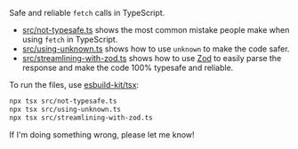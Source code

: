 Safe and reliable `fetch` calls in TypeScript.

- [src/not-typesafe.ts](./src/not-typesafe.ts) shows the most common mistake people make when using `fetch` in TypeScript.
- [src/using-unknown.ts](./src/using-unknown.ts) shows how to use `unknown` to make the code safer.
- [src/streamlining-with-zod.ts](./src/streamlining-with-zod.ts) shows how to use [Zod](https://zod.dev) to easily parse the response and make the code 100% typesafe and reliable.

To run the files, use [esbuild-kit/tsx](https://github.com/esbuild-kit/tsx):

```bash
npx tsx src/not-typesafe.ts
npx tsx src/using-unknown.ts
npx tsx src/streamlining-with-zod.ts
```

If I'm doing something wrong, please let me know!